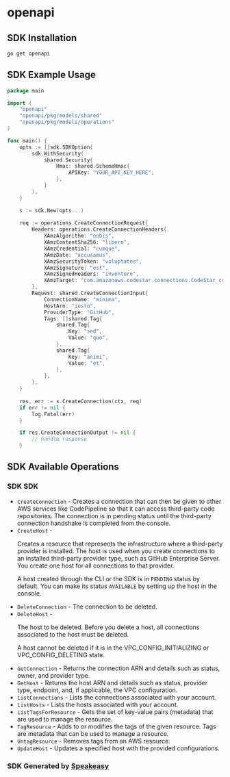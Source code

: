 # openapi

<!-- Start SDK Installation -->
## SDK Installation

```bash
go get openapi
```
<!-- End SDK Installation -->

## SDK Example Usage
<!-- Start SDK Example Usage -->
```go
package main

import (
    "openapi"
    "openapi/pkg/models/shared"
    "openapi/pkg/models/operations"
)

func main() {
    opts := []sdk.SDKOption{
        sdk.WithSecurity(
            shared.Security{
                Hmac: shared.SchemeHmac{
                    APIKey: "YOUR_API_KEY_HERE",
                },
            }
        ),
    }

    s := sdk.New(opts...)
    
    req := operations.CreateConnectionRequest{
        Headers: operations.CreateConnectionHeaders{
            XAmzAlgorithm: "nobis",
            XAmzContentSha256: "libero",
            XAmzCredential: "cumque",
            XAmzDate: "accusamus",
            XAmzSecurityToken: "voluptates",
            XAmzSignature: "est",
            XAmzSignedHeaders: "inventore",
            XAmzTarget: "com.amazonaws.codestar.connections.CodeStar_connections_20191201.CreateConnection",
        },
        Request: shared.CreateConnectionInput{
            ConnectionName: "minima",
            HostArn: "iusto",
            ProviderType: "GitHub",
            Tags: []shared.Tag{
                shared.Tag{
                    Key: "sed",
                    Value: "quo",
                },
                shared.Tag{
                    Key: "animi",
                    Value: "et",
                },
            },
        },
    }
    
    res, err := s.CreateConnection(ctx, req)
    if err != nil {
        log.Fatal(err)
    }

    if res.CreateConnectionOutput != nil {
        // handle response
    }
```
<!-- End SDK Example Usage -->

<!-- Start SDK Available Operations -->
## SDK Available Operations

### SDK SDK

* `CreateConnection` - Creates a connection that can then be given to other AWS services like CodePipeline so that it can access third-party code repositories. The connection is in pending status until the third-party connection handshake is completed from the console.
* `CreateHost` - <p>Creates a resource that represents the infrastructure where a third-party provider is installed. The host is used when you create connections to an installed third-party provider type, such as GitHub Enterprise Server. You create one host for all connections to that provider.</p> <note> <p>A host created through the CLI or the SDK is in `PENDING` status by default. You can make its status `AVAILABLE` by setting up the host in the console.</p> </note>
* `DeleteConnection` - The connection to be deleted.
* `DeleteHost` - <p>The host to be deleted. Before you delete a host, all connections associated to the host must be deleted.</p> <note> <p>A host cannot be deleted if it is in the VPC_CONFIG_INITIALIZING or VPC_CONFIG_DELETING state.</p> </note>
* `GetConnection` - Returns the connection ARN and details such as status, owner, and provider type.
* `GetHost` - Returns the host ARN and details such as status, provider type, endpoint, and, if applicable, the VPC configuration.
* `ListConnections` - Lists the connections associated with your account.
* `ListHosts` - Lists the hosts associated with your account.
* `ListTagsForResource` - Gets the set of key-value pairs (metadata) that are used to manage the resource.
* `TagResource` - Adds to or modifies the tags of the given resource. Tags are metadata that can be used to manage a resource.
* `UntagResource` - Removes tags from an AWS resource.
* `UpdateHost` - Updates a specified host with the provided configurations.

<!-- End SDK Available Operations -->

### SDK Generated by [Speakeasy](https://docs.speakeasyapi.dev/docs/using-speakeasy/client-sdks)

